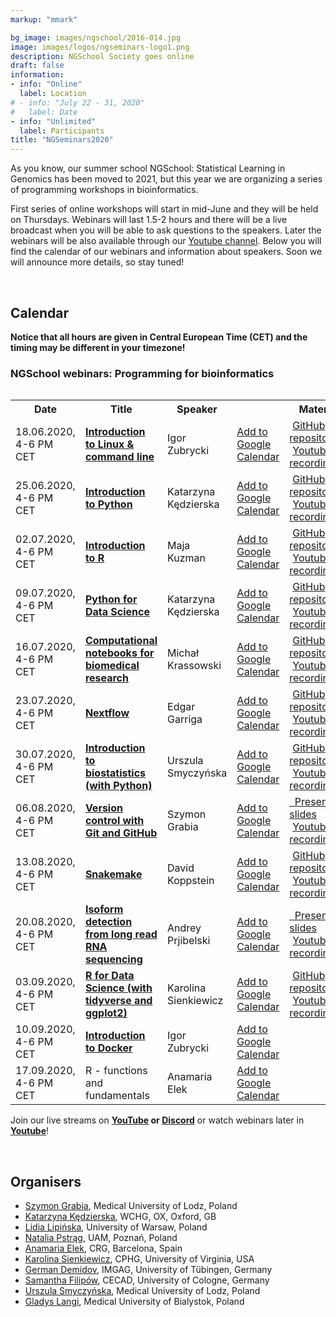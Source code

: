 ```yaml
---
markup: "mmark"

bg_image: images/ngschool/2016-014.jpg
image: images/logos/ngseminars-logo1.png
description: NGSchool Society goes online
draft: false
information:
- info: "Online"
  label: Location
# - info: "July 22 - 31, 2020"
#   label: Date
- info: "Unlimited"
  label: Participants
title: "NGSeminars2020"
---
```


As you know, our summer school NGSchool: Statistical Learning in Genomics has been moved to 2021, but this year we are organizing a series of programming workshops in bioinformatics.

First series of online workshops will start in mid-June and they will be held on Thursdays. Webinars will last 1.5-2 hours and there will be a live broadcast when you will be able to ask questions to the speakers. Later the webinars will be also available through our <a href="https://www.youtube.com/NGSchoolEU" target="_blank">Youtube channel</a>. Below you will find the calendar of our webinars and information about speakers. Soon we will announce more details, so stay tuned!

<br>

## Calendar
<b>Notice that all hours are given in Central European Time (CET) and the timing may be different in your timezone!</b>

### NGSchool webinars: Programming for bioinformatics

<table>
  <table class="table table-bordered table-striped">
  <tr>
    <th>Date</th>
    <th>Title</th>
    <th>Speaker</th>
    <th></th>
    <th>Materials</th>
  </tr>

  <tr>
    <td>18.06.2020, 4-6 PM CET</td>
    <td><a href="/post/webinars-01-intro"><b>Introduction to Linux & command line</b></a></td>
    <td>Igor Zubrycki</td>
    <td>
       <a href="https://www.google.com/calendar/render?action=TEMPLATE&text=NGSeminar%3A+Introduction+to+Linux&dates=20200618T140000Z%2F20200618T160000Z" target="_blank" class="btn btn-primary">Add to Google Calendar <i class="far fa-calendar-plus"></i></a>
    </td>
    <td>
      <a href="https://github.com/NGSchoolEU/linux_terminal_workshop" target="_blank"><i class="fab fa-github" style="margin-right: 5px;"></i>GitHub repository</a><br>
      <a href="https://youtu.be/TLpjSmm-FEM?t=5" target="_blank"><i class="fab fa-youtube" target="_blank" style="margin-right: 5px;"></i>Youtube recording</a>
    </td>
  </tr>

  <tr>
    <td>25.06.2020, 4-6 PM CET</td>
    <td><a href="/post/webinars-02-python"><b>Introduction to Python</b></a></td>
    <td>Katarzyna Kędzierska</td>
    <td>
      <a href="https://www.google.com/calendar/render?action=TEMPLATE&text=NGSeminar%3A+Introduction+to+Python&dates=20200625T140000Z%2F20200625T160000Z" target="_blank" class="btn btn-primary">Add to Google Calendar <i class="far fa-calendar-plus"></i></a></td>
    <td>
	    <a href="https://github.com/NGSchoolEU/ngs19_python_intro" target="_blank"><i class="fab fa-github" style="margin-right: 5px;"></i>GitHub repository</a><br>
      <a href="https://youtu.be/sL0bPDmgsms" target="_blank"><i class="fab fa-youtube" target="_blank" style="margin-right: 5px;"></i>Youtube recording</a>
	  </td>
  </tr>

  <tr>
    <td>02.07.2020, 4-6 PM CET</td>
    <td><b><a href="/post/webinars-03-r">Introduction to R</a></b></td>
    <td>Maja Kuzman</td>
    <td>
      <a href="https://www.google.com/calendar/render?action=TEMPLATE&text=NGSeminar%3A+Introduction+to+R&dates=20200702T140000Z%2F20200702T160000Z" target="_blank" class="btn btn-primary">Add to Google Calendar <i class="far fa-calendar-plus"></i></a>
    </td>
    <td>
      <a href="https://github.com/NGSchoolEU/NGSeminaR" target="_blank"><i class="fab fa-github" style="margin-right: 5px;"></i>GitHub repository</a><br>
      <a href="https://youtu.be/zrqIhS2zUFk" target="_blank"><i class="fab fa-youtube" target="_blank" style="margin-right: 5px;"></i>Youtube recording</a>
    </td>
  </tr>

  <td>09.07.2020, 4-6 PM CET</td>
    <td><b><a href="/post/webinars-04-python">Python for Data Science</a></b></td>
    <td>Katarzyna Kędzierska</td>
    <td>
      <a href="https://www.google.com/calendar/render?action=TEMPLATE&text=NGSeminar%3A+Python+for+Data+Science&dates=20200709T140000Z%2F20200709T160000Z" target="_blank" class="btn btn-primary"> Add to Google Calendar <i class="far fa-calendar-plus"></i></a>
    </td>
    <td>
      <a href="https://github.com/NGSchoolEU/ngs19_python_intro" target="_blank"><i class="fab fa-github" style="margin-right: 5px;"></i>GitHub repository</a><br>
      <a href="https://youtu.be/7URUxlTZ2fg" target="_blank"><i class="fab fa-youtube" target="_blank" style="margin-right: 5px;"></i> Youtube recording</a>
  	</td>
  </tr>

  <tr>
    <td>16.07.2020, 4-6 PM CET</td>
    <td><b><a href="/post/webinars-05-jupyter">Computational notebooks for biomedical research</a></b></td>
    <td>Michał Krassowski</td>
    <td>
      <a href="https://www.google.com/calendar/render?action=TEMPLATE&text=NGSeminar%3A+Computational+notebooks+for+biomedical+research&dates=20200716T140000Z%2F20200716T160000Z" target="_blank" class="btn btn-primary"> Add to Google Calendar <i class="far fa-calendar-plus"></i></a>
    </td>
    <td>
      <a href="https://github.com/krassowski/computational-notebooks-for-biomedical-research" target="_blank"><i class="fab fa-github" style="margin-right: 5px;"></i> GitHub repository</a><br>
      <a href="https://youtu.be/eXt4MROqTtc" target="_blank"><i class="fab fa-youtube" target="_blank" style="margin-right: 5px;"></i> Youtube recording</a>
  	</td>
  </tr>

  <tr>
    <td>23.07.2020, 4-6 PM CET</td>
    <td><b><a href="/post/webinars-06-nextflow">Nextflow</a></b></td>
    <td>Edgar Garriga</td>
    <td>
      <a href="https://www.google.com/calendar/render?action=TEMPLATE&text=NGSeminar%3A+Nextflow&dates=20200723T140000Z%2F20200723T160000Z" target="_blank" class="btn btn-primary"> Add to Google Calendar <i class="far fa-calendar-plus"></i></a>
    </td>
    <td>
      <a href="https://github.com/edgano/nf_ngschool20" target="_blank"><i class="fab fa-github" style="margin-right: 5px;"></i> GitHub repository</a><br>
      <a href="https://youtu.be/7HVq-l-ppQs" target="_blank"><i class="fab fa-youtube" target="_blank" style="margin-right: 5px;"></i> Youtube recording</a>
  	</td>
  </tr>

  <tr>
    <td>30.07.2020, 4-6 PM CET</td>
    <td><b><a href="/post/webinars-07-statistics">Introduction to biostatistics (with Python)</a></b></td>
    <td>Urszula Smyczyńska</td>
    <td>
      <a href="https://www.google.com/calendar/render?action=TEMPLATE&text=NGSeminar%3A+Introduction+to+biostatistics&dates=20200730T140000Z%2F20200730T160000Z" target="_blank" class="btn btn-primary"> Add to Google Calendar <i class="far fa-calendar-plus"></i></a>
    </td>
    <td>
      <a href="https://github.com/UlaSmycz/NGSeminar_biostatistics" target="_blank"><i class="fab fa-github" style="margin-right: 5px;"></i> GitHub repository</a><br>
      <a href="https://youtu.be/fMSdGnT5ZYE" target="_blank"><i class="fab fa-youtube" target="_blank" style="margin-right: 5px;"></i> Youtube recording</a>
  	</td>
  </tr>

  <tr>
    <td>06.08.2020, 4-6 PM CET</td>
    <td><b><a href="/post/webinars-08-git">Version control with Git and GitHub</a></b></td>
    <td>Szymon Grabia</td>
    <td>
      <a href="https://www.google.com/calendar/render?action=TEMPLATE&text=NGSeminar%3A+Version+control+with+Git&dates=20200806T140000Z%2F20200806T160000Z" target="_blank" class="btn btn-primary"> Add to Google Calendar <i class="far fa-calendar-plus"></i></a>
    </td>
    <td>
      <a href="https://slides.com/szymongrabia/version-control-with-git-and-github?fbclid=IwAR0mF-HkBDY21UTc6202WAi6xdDWftNKcpw12RfY_-KLurmBHf-VbSU_qv4" target="_blank"><i class="fas fa-chalkboard-teacher"></i>&nbsp;&nbsp;Presentation slides</a><br>
      <a href="https://youtu.be/XYnHWGPnvNM" target="_blank"><i class="fab fa-youtube" target="_blank" style="margin-right: 5px;"></i> Youtube recording</a>
  	</td>
  </tr>

  <tr>
    <td>13.08.2020, 4-6 PM CET</td>
    <td><b><a href="/post/webinars-09-snakemake/">Snakemake</a></b></td>
    <td>David Koppstein</td>
    <td>
      <a href="https://www.google.com/calendar/render?action=TEMPLATE&text=NGSeminar%3A+Snakemake&dates=20200813T140000Z%2F20200813T160000Z" target="_blank" class="btn btn-primary">Add to Google Calendar <i class="far fa-calendar-plus"></i></a>
    </td>
    <td>
      <a href="https://github.com/dkoppstein/ngsschool-snakemake-tutorial" target="_blank"><i class="fab fa-github" style="margin-right: 5px;"></i> GitHub repository</a><br>
      <a href="https://youtu.be/h2CJ-qr8fjs" target="_blank"><i class="fab fa-youtube" target="_blank" style="margin-right: 5px;"></i> Youtube recording</a>
  	</td>
  </tr>

  <tr>
    <td>20.08.2020, 4-6 PM CET</td>
    <td><b><a href="/post/webinars-10-long-reads/">Isoform detection from long read RNA sequencing</a></b></td>
    <td>Andrey Prjibelski</td>
    <td>
      <a href="https://www.google.com/calendar/render?action=TEMPLATE&text=NGSeminar%3A+Isoform+detection+in+long+RNA+reads&dates=20200820T140000Z%2F20200820T160000Z" target="_blank" class="btn btn-primary">Add to Google Calendar <i class="far fa-calendar-plus"></i></a>
    </td>
    <td>
      <a href="https://docs.google.com/presentation/d/1Yw-owqjtHNYYjhK68680QMQ93e2ZpqVu3WtnyUSv4Fs/edit?usp=sharing" target="_blank"><i class="fas fa-chalkboard-teacher"></i>&nbsp;&nbsp;Presentation slides</a><br>
      <a href="https://youtu.be/A1tARrJg-bs" target="_blank"><i class="fab fa-youtube" target="_blank" style="margin-right: 5px;"></i> Youtube recording</a>
  	</td>
  </tr>

  <tr>
    <td>03.09.2020, 4-6 PM CET</td>
    <td><b><a href="/post/webinars-11-r2/">R for Data Science (with tidyverse and ggplot2)</a></b></td>
    <td>Karolina Sienkiewicz</td>
    <td>
      <a href="https://www.google.com/calendar/render?action=TEMPLATE&text=NGSeminar%3A+R+for+Data+Science&dates=20200903T140000Z%2F20200903T160000Z" target="_blank" class="btn btn-primary">Add to Google Calendar <i class="far fa-calendar-plus"></i></a>
    </td>
    <td>
      <a href="https://github.com/sienkie/R_for_data_science" target="_blank"><i class="fab fa-github" style="margin-right: 5px;"></i> GitHub repository</a><br>
      <a href="https://youtu.be/G8cGmdrCsUs" target="_blank"><i class="fab fa-youtube" target="_blank" style="margin-right: 5px;"></i> Youtube recording</a>
  	</td>
  </tr>

  <tr>
    <td>10.09.2020, 4-6 PM CET</td>
    <td><b><a href="/post/webinars-12-docker/">Introduction to Docker</a></a></td>
    <td>Igor Zubrycki</td>
    <td>
      <a href="https://www.google.com/calendar/render?action=TEMPLATE&text=NGSeminar%3A+Docker&dates=20200910T140000Z%2F20200910T160000Z" target="_blank" class="btn btn-primary">Add to Google Calendar <i class="far fa-calendar-plus"></i></a>
    </td>
    <td>
  	</td>
  </tr>

  <tr>
    <td>17.09.2020, 4-6 PM CET</td>
    <td>R - functions and fundamentals</td>
    <td>Anamaria Elek</td>
    <td>
      <a href="https://www.google.com/calendar/render?action=TEMPLATE&text=NGSeminar%3A+R+-+functions+and+fundamentals&dates=20200917T140000Z%2F20200917T160000Z" target="_blank" class="btn btn-primary">Add to Google Calendar <i class="far fa-calendar-plus"></i></a>
    </td>
    <td>
  	</td>
  </tr>


</table>

Join our live streams on <b><a href="https://www.youtube.com/NGSchoolEU" target="_blank">YouTube</a> or <a href="https://discord.gg/MhNeqwR" target="_blank">Discord</a></b> or watch webinars later in <b><a href="https://www.youtube.com/NGSchoolEU" target="_blank">Youtube</a></b>!

<br>
  

  
## Organisers
* [Szymon Grabia](/people/szymon-grabia), Medical University of Lodz, Poland  
* [Katarzyna Kędzierska](/people/katarzyna-kedzierska), WCHG, OX, Oxford, GB  
* [Lidia Lipińska](/people/lidia-lipinska), University of Warsaw, Poland  
* [Natalia Pstrąg](/people/natalia-pstrag), UAM, Poznań, Poland  
* [Anamaria Elek](/people/anamaria-elek), CRG, Barcelona, Spain  
* [Karolina Sienkiewicz](/people/karolina-sienkiewicz), CPHG, University of Virginia, USA  
* [German Demidov](/people/german-demidov), IMGAG, University of Tübingen, Germany  
* [Samantha Filipów](/people/samantha-filipow), CECAD, University of Cologne, Germany  
* [Urszula Smyczyńska](/people/urszula-smyczynska), Medical University of Lodz, Poland  
* [Gladys Langi](/people/gladys-langi), Medical University of Bialystok, Poland  
